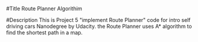 #Title
Route Planner Algorithim

#Description
This is Project 5 "implement Route Planner" code for intro self driving cars Nanodegree by Udacity.
the Route Planner uses A* algorithm to find the shortest path in a map. 
